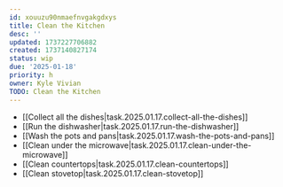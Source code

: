 ```yaml
---
id: xouuzu90nmaefnvgakgdxys
title: Clean the Kitchen
desc: ''
updated: 1737227706882
created: 1737140827174
status: wip
due: '2025-01-18'
priority: h
owner: Kyle Vivian
TODO: Clean the Kitchen
---
```

- [[Collect all the dishes|task.2025.01.17.collect-all-the-dishes]]
- [[Run the dishwasher|task.2025.01.17.run-the-dishwasher]]
- [[Wash the pots and pans|task.2025.01.17.wash-the-pots-and-pans]]
- [[Clean under the microwave|task.2025.01.17.clean-under-the-microwave]]
- [[Clean countertops|task.2025.01.17.clean-countertops]]
- [[Clean stovetop|task.2025.01.17.clean-stovetop]]
